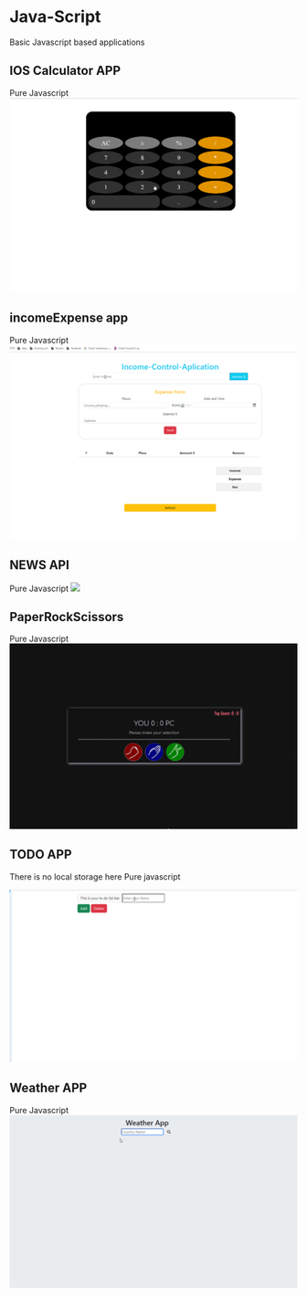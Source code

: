 # Java-Script
Basic Javascript based  applications

## IOS Calculator APP
Pure Javascript
<img src="./calculator.gif"/>

## incomeExpense app

Pure Javascript
<img src="./income.gif"/>

## NEWS API

Pure Javascript
<img src="./newsapi.gif"/>

## PaperRockScissors

Pure Javascript
<img src="./game.gif"/>


## TODO APP
There is no local storage here
Pure javascript 

<img src="./todo.gif"/>

## Weather APP
Pure Javascript
<img src="./weatherApp.gif"/>


